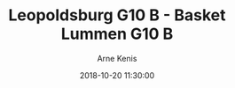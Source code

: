 ---
layout: album
title: Leopoldsburg G10 B - Basket Lummen G10 B
description: Competitie wedstrijd tussen Leopoldsburg G10 B en Basket Lummen G10 B.
date: 2018-10-20 11:30:00
cover: /albums/2018-10-20-Leopoldsburg-G10B-Basket-Lummen-G10B/thumbnails/IMG_0427.JPG
author: Arne Kenis
pagination: 
  enabled: true
  images: true
  imageLayout: image
  itemsPerPage: 64
---